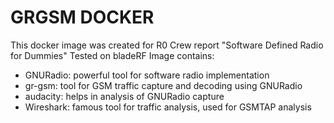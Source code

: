 # GRGSM DOCKER

This docker image was created for R0 Crew report "Software Defined Radio for Dummies"
Tested on bladeRF
Image contains:
* GNURadio: powerful tool for software radio implementation
* gr-gsm: tool for GSM traffic capture and decoding using GNURadio
* audacity: helps in analysis of GNURadio capture
* Wireshark: famous tool for traffic analysis, used for GSMTAP analysis
 